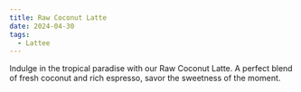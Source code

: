 ```yaml
---
title: Raw Coconut Latte
date: 2024-04-30
tags:
  - Lattee
---
```


Indulge in the tropical paradise with our Raw Coconut Latte. A perfect blend of fresh coconut and rich espresso, savor the sweetness of the moment.

<!--more-->
